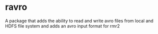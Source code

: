 ravro
============

A package that adds the ability to read and write avro files from local and HDFS file system and adds an avro input format for rmr2
